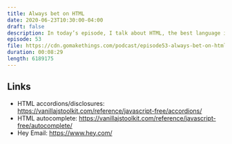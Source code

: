 ```yaml
---
title: Always bet on HTML
date: 2020-06-23T10:30:00-04:00
draft: false
description: In today’s episode, I talk about HTML, the best language in the front end stack.
episode: 53
file: https://cdn.gomakethings.com/podcast/episode53-always-bet-on-html.mp3
duration: 00:08:29
length: 6189175
---
```


## Links

- HTML accordions/disclosures: https://vanillajstoolkit.com/reference/javascript-free/accordions/
- HTML autocomplete: https://vanillajstoolkit.com/reference/javascript-free/autocomplete/
- Hey Email: https://www.hey.com/